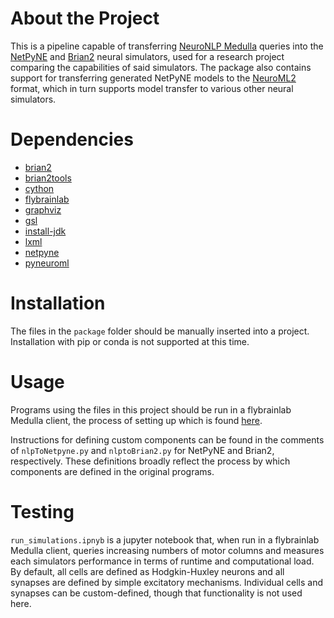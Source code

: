 # About the Project

This is a pipeline capable of transferring [NeuroNLP Medulla](https://medulla.neuronlp.fruitflybrain.org/) queries into the [NetPyNE](http://www.netpyne.org/) and [Brian2](https://brian2.readthedocs.io/en/stable/) neural simulators, used for a research project comparing the capabilities of said simulators. The package also contains support for transferring generated NetPyNE models to the [NeuroML2](https://docs.neuroml.org/Userdocs/NeuroMLv2.html) format, which in turn supports model transfer to various other neural simulators.

# Dependencies

* [brian2](https://brian2.readthedocs.io/en/stable/)
* [brian2tools](https://brian2tools.readthedocs.io/en/stable/)
* [cython](https://cython.org/)
* [flybrainlab](https://flybrainlab.fruitflybrain.org/)
* [graphviz](https://graphviz.org/)
* [gsl](https://www.gnu.org/software/gsl/)
* [install-jdk](https://pypi.org/project/install-jdk/)
* [lxml](https://lxml.de/)
* [netpyne](http://www.netpyne.org/)
* [pyneuroml](https://docs.neuroml.org/Userdocs/Software/pyNeuroML.html)

# Installation

The files in the ```package``` folder should be manually inserted into a project. Installation with pip or conda is not supported at this time.

# Usage

Programs using the files in this project should be run in a flybrainlab Medulla client, the process of setting up which is found [here](https://github.com/FlyBrainLab/Tutorials).

Instructions for defining custom components can be found in the comments of ```nlpToNetpyne.py``` and ```nlptoBrian2.py``` for NetPyNE and Brian2, respectively. These definitions broadly reflect the process by which components are defined in the original programs.

# Testing

```run_simulations.ipnyb``` is a jupyter notebook that, when run in a flybrainlab Medulla client, queries increasing numbers of motor columns and measures each simulators performance in terms of runtime and computational load. By default, all cells are defined as Hodgkin-Huxley neurons and all synapses are defined by simple excitatory mechanisms. Individual cells and synapses can be custom-defined, though that functionality is not used here.
